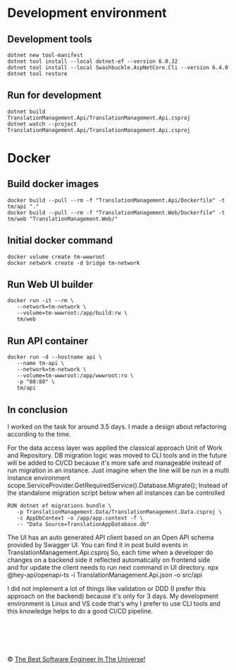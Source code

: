 # Development environment

## Development tools
```dotnetcli
dotnet new tool-manifest
dotnet tool install --local dotnet-ef --version 6.0.32
dotnet tool install --local Swashbuckle.AspNetCore.Cli --version 6.4.0
dotnet tool restore
```

## Run for development
```dotnetcli
dotnet build TranslationManagement.Api/TranslationManagement.Api.csproj
dotnet watch --project TranslationManagement.Api/TranslationManagement.Api.csproj
```

# Docker

## Build docker images
 ```
docker build --pull --rm -f "TranslationManagement.Api/Dockerfile" -t tm/api "."
docker build --pull --rm -f "TranslationManagement.Web/Dockerfile" -t tm/web "TranslationManagement.Web/"
```

## Initial docker command 
 ```
docker volume create tm-wwwroot
docker network create -d bridge tm-network
 ```

## Run Web UI builder
 ```
docker run -it --rm \
    --network=tm-network \
    --volume=tm-wwwroot:/app/build:rw \
    tm/web
 ```

## Run API container
 ```
docker run -d --hostname api \
    --name tm-api \
    --network=tm-network \
    --volume=tm-wwwroot:/app/wwwroot:ro \
    -p "80:80" \
    tm/api
 ```


## In conclusion 
I worked on the task for around 3.5 days. I made a design about refactoring according to the time. 

For the data access layer was applied the classical approach Unit of Work and Repository.
DB migration logic was moved to CLI tools and in the future will be added to CI/CD 
because it's more safe and manageable instead of run migration in an instance.
Just imagine when the line will be run in a multi instance environment
scope.ServiceProvider.GetRequiredService<AppDbContext>().Database.Migrate();
Instead of the standalone migration script below when all instances can be controlled
 ```
RUN dotnet ef migrations bundle \
    -p TranslationManagement.Data/TranslationManagement.Data.csproj \
    -c AppDbContext -o /app/app.context -f \
    -- "Data Source=TranslationAppDatabase.db"
 ```

The UI has an auto generated API client based on an Open API schema provided by Swagger UI.
You can find it in post build events in TranslationManagement.Api.csproj
<Exec Command="dotnet swagger tofile --output ../TranslationManagement.Web/$(AssemblyName).json $(OutputPath)/$(AssemblyName).dll v1" WorkingDirectory="$(ProjectDir)" />
So, each time when a developer do changes on a backend side it reflected automatically on frontend side  
and for update the client needs to run next command in UI directory. 
npx @hey-api/openapi-ts -i TranslationManagement.Api.json -o src/api

I did not implement a lot of things like validation or DDD (I prefer this approach on the backend) because it's only for 3 days.
My development environment is Linux and VS code that's why I prefer to use CLI tools and this knowledge helps to do a good CI/CD pipeline. 


&nbsp;
============
&copy; [The Best Software Engineer In The Universe!](https://www.linkedin.com/in/metlinskyi/)

